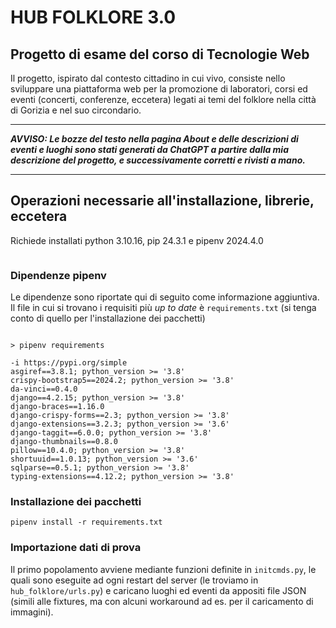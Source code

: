 # HUB FOLKLORE 3.0

## Progetto di esame del corso di Tecnologie Web

Il progetto, ispirato dal contesto cittadino in cui vivo, consiste nello sviluppare una piattaforma web per la promozione di laboratori, corsi ed eventi (concerti, conferenze, eccetera) legati ai temi del folklore nella città di Gorizia e nel suo circondario.

---
***AVVISO: Le bozze del testo nella pagina About e delle descrizioni di eventi e luoghi sono stati generati da ChatGPT a partire dalla mia descrizione del progetto, e successivamente corretti e rivisti a mano.***

---

## Operazioni necessarie all'installazione, librerie, eccetera

Richiede installati python 3.10.16, pip 24.3.1 e pipenv 2024.4.0

```shell

```

### Dipendenze pipenv
Le dipendenze sono riportate qui di seguito come informazione aggiuntiva.
Il file in cui si trovano i requisiti più *up to date* è `requirements.txt` (si tenga conto di quello per 
l'installazione dei pacchetti)

```shell

> pipenv requirements

-i https://pypi.org/simple
asgiref==3.8.1; python_version >= '3.8'
crispy-bootstrap5==2024.2; python_version >= '3.8'
da-vinci==0.4.0
django==4.2.15; python_version >= '3.8'
django-braces==1.16.0
django-crispy-forms==2.3; python_version >= '3.8'
django-extensions==3.2.3; python_version >= '3.6'
django-taggit==6.0.0; python_version >= '3.8'
django-thumbnails==0.8.0
pillow==10.4.0; python_version >= '3.8'
shortuuid==1.0.13; python_version >= '3.6'
sqlparse==0.5.1; python_version >= '3.8'
typing-extensions==4.12.2; python_version >= '3.8'
```

### Installazione dei pacchetti

```shell
pipenv install -r requirements.txt
```

### Importazione dati di prova

Il primo popolamento avviene mediante funzioni definite in `initcmds.py`, 
le quali sono eseguite ad ogni restart del server (le troviamo in `hub_folklore/urls.py`)
e caricano luoghi ed eventi da appositi file JSON (simili alle fixtures, ma con alcuni workaround ad es. per il
caricamento di immagini).